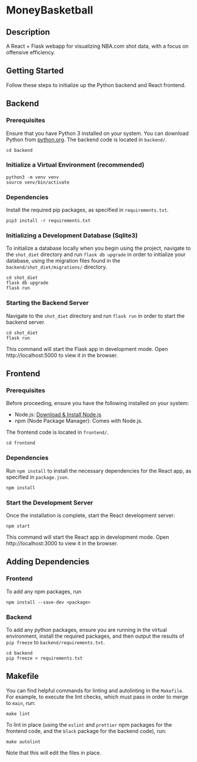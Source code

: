 # MoneyBasketball #

## Description
A React + Flask webapp for visualizing NBA.com shot data, with a focus on offensive efficiency.

## Getting Started

Follow these steps to initialize up the Python backend and React frontend.

## Backend

### Prerequisites
Ensure that you have Python 3 installed on your system. You can download Python from [python.org](https://www.python.org/). The backend code is located in `backend/`.

    cd backend

### Initialize a Virtual Environment (recommended)

    python3 -m venv venv
    source venv/bin/activate

### Dependencies
Install the required pip packages, as specified in `requirements.txt`.

    pip3 install -r requirements.txt

### Initializing a Development Database (Sqlite3)
To initialize a database locally when you begin using the project, navigate to the `shot_diet` directory and run `flask db upgrade` in order to initialize your database, using the migration files found in the `backend/shot_diet/migrations/` directory.

    cd shot_diet
    flask db upgrade
    flask run

### Starting the Backend Server
Navigate to the `shot_diet` directory and run `flask run` in order to start the backend server.

    cd shot_diet
    flask run 

This command will start the Flask app in development mode. Open http://localhost:5000 to view it in the browser.

## Frontend

### Prerequisites

Before proceeding, ensure you have the following installed on your system:

- Node.js: [Download & Install Node.js](https://nodejs.org/en/download/)
- npm (Node Package Manager): Comes with Node.js.

The frontend code is located in `frontend/`.

    cd frontend

### Dependencies
Run `npm install` to install the necessary dependencies for the React app, as specified in `package.json`.

    npm install

### Start the Development Server
Once the installation is complete, start the React development server:

    npm start

This command will start the React app in development mode. Open http://localhost:3000 to view it in the browser.

## Adding Dependencies
### Frontend
To add any npm packages, run

    npm install --save-dev <package>

### Backend
To add any python packages, ensure you are running in the virtual environment, install the required packages, and then output the results of `pip freeze` to `backend/requirements.txt`.

    cd backend
    pip freeze > requirements.txt

## Makefile
You can find helpful commands for linting and autolinting in the `Makefile`. For example, to execute the lint checks, which must pass in order to merge to `main`, run:

    make lint

To lint in place (using the `eslint` and `prettier` npm packages for the frontend code, and the `black` package for the backend code), run:
    
    make autolint

Note that this will edit the files in place.
